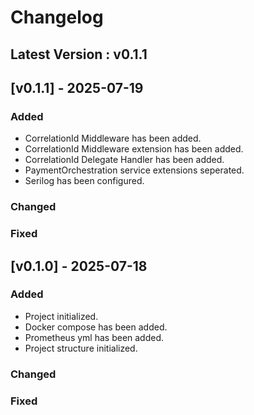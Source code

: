 ﻿
# Changelog

## Latest Version : v0.1.1

## [v0.1.1] - 2025-07-19
### Added

- CorrelationId Middleware has been added.
- CorrelationId Middleware extension has been added.
- CorrelationId Delegate Handler has been added.
- PaymentOrchestration service extensions seperated.
- Serilog has been configured.

### Changed

### Fixed


## [v0.1.0] - 2025-07-18
### Added

- Project initialized.
- Docker compose has been added.
- Prometheus yml has been added.
- Project structure initialized.

### Changed

### Fixed




